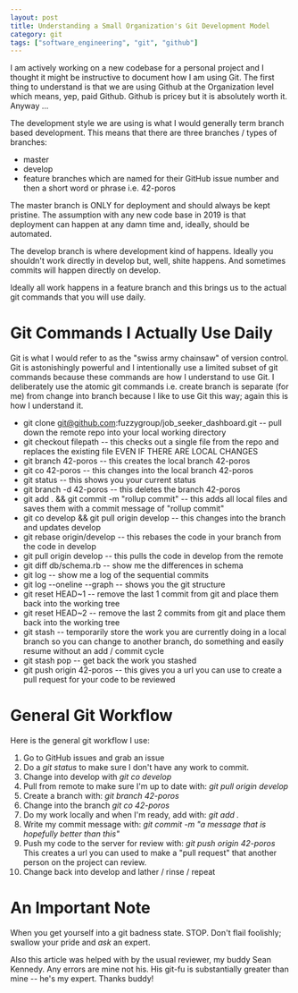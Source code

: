 ```yaml
---
layout: post
title: Understanding a Small Organization's Git Development Model
category: git
tags: ["software_engineering", "git", "github"]
---
```

I am actively working on a new codebase for a personal project and I thought it might be instructive to document how I am using Git.  The first thing to understand is that we are using Github at the Organization level which means, yep, paid Github.  Github is pricey but it is absolutely worth it.  Anyway ...

The development style we are using is what I would generally term branch based development.  This means that there are three branches / types of branches: 

* master
* develop
* feature branches which are named for their GitHub issue number and then a short word or phrase i.e. 42-poros

The master branch is ONLY for deployment and should always be kept pristine.  The assumption with any new code base in 2019 is that deployment can happen at any damn time and, ideally, should be automated.

The develop branch is where development kind of happens.  Ideally you shouldn't work directly in develop but, well, shite happens.  And sometimes commits will happen directly on develop.

Ideally all work happens in a feature branch and this brings us to the actual git commands that you will use daily.  

# Git Commands I Actually Use Daily

Git is what I would refer to as the "swiss army chainsaw" of version control.  Git is astonishingly powerful and I intentionally use a limited subset of git commands because these commands are how I understand to use Git.  I deliberately use the atomic git commands i.e. create branch is separate (for me) from change into branch because I like to use Git this way; again this is how I understand it.  

* git clone git@github.com:fuzzygroup/job_seeker_dashboard.git -- pull down the remote repo into your local working directory
* git checkout filepath -- this checks out a single file from the repo and replaces the existing file EVEN IF THERE ARE LOCAL CHANGES
* git branch 42-poros -- this creates the local branch 42-poros
* git co 42-poros -- this changes into the local branch 42-poros
* git status -- this shows you your current status
* git branch -d 42-poros -- this deletes the branch 42-poros
* git add . && git commit -m "rollup commit" -- this adds all local files and saves them with a commit message of "rollup commit"
* git co develop && git pull origin develop -- this changes into the branch and updates develop
* git rebase origin/develop -- this rebases the code in your branch from the code in develop
* git pull origin develop -- this pulls the code in develop from the remote
* git diff db/schema.rb -- show me the differences in schema
* git log -- show me a log of the sequential commits
* git log --oneline --graph -- shows you the git structure
* git reset HEAD~1 -- remove the last 1 commit from git and place them back into the working tree
* git reset HEAD~2 -- remove the last 2 commits from git and place them back into the working tree
* git stash -- temporarily store the work you are currently doing in a local branch so you can change to another branch, do something and easily resume without an add / commit cycle
* git stash pop -- get back the work you stashed
* git push origin 42-poros -- this gives you a url you can use to create a pull request for your code to be reviewed

# General Git Workflow

Here is the general git workflow I use:

1. Go to GitHub issues and grab an issue
2. Do a *git status* to make sure I don't have any work to commit.
3. Change into develop with *git co develop*
4. Pull from remote to make sure I'm up to date with: *git pull origin develop*
5. Create a branch with: *git branch 42-poros*
6. Change into the branch *git co 42-poros*
7. Do my work locally and when I'm ready, add with: *git add .*
8. Write my commit message with: *git commit -m "a message that is hopefully better than this"*
9. Push my code to the server for review with: *git push origin 42-poros*  This creates a url you can used to make a "pull request" that another person on the project can review.
10. Change back into develop and lather / rinse / repeat

 # An Important Note

When you get yourself into a git badness state.  STOP.  Don't flail foolishly; swallow your pride and *ask* an expert.  

Also this article was helped with by the usual reviewer, my buddy Sean Kennedy.  Any errors are mine not his.  His git-fu is substantially greater than mine -- he's my expert.  Thanks buddy!
